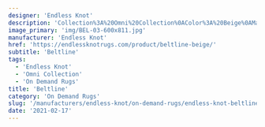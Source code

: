 ```yaml
---
designer: 'Endless Knot'
description: 'Collection%3A%20Omni%20Collection%0AColor%3A%20Beige%0AMaterial%3A%20100%25%20WoolPile%3A%201/8%22Width%3A%2013%272%22%2C%2016%274%22Style%3A%20Flatweave%2C%20GeometricPattern%20Repeat%3A%206%22%20W%20x%201%22%20L'
image_primary: 'img/BEL-03-600x811.jpg'
manufacturer: 'Endless Knot'
href: 'https://endlessknotrugs.com/product/beltline-beige/'
subtitle: 'Beltline'
tags:
  - 'Endless Knot'
  - 'Omni Collection'
  - 'On Demand Rugs'
title: 'Beltline'
category: 'On Demand Rugs'
slug: '/manufacturers/endless-knot/on-demand-rugs/endless-knot-beltline'
date: '2021-02-17'
---
```

